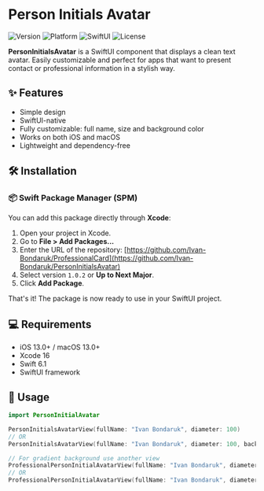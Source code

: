# Person Initials Avatar

![Version](https://img.shields.io/badge/version-1.0.2-blue)
![Platform](https://img.shields.io/badge/platform-iOS%20%7C%20macOS-lightgrey)
![SwiftUI](https://img.shields.io/badge/SwiftUI-Compatible-brightgreen)
![License](https://img.shields.io/badge/license-MIT-green)

**PersonInitialsAvatar** is a SwiftUI component that displays a clean text avatar. Easily customizable and perfect for apps that want to present contact or professional information in a stylish way.

## ✨ Features

- Simple design
- SwiftUI-native
- Fully customizable: full name, size and background color
- Works on both iOS and macOS
- Lightweight and dependency-free

## 🛠 Installation

### 📦 Swift Package Manager (SPM)

You can add this package directly through **Xcode**:

1. Open your project in Xcode.
2. Go to **File > Add Packages...**
3. Enter the URL of the repository: [https://github.com/Ivan-Bondaruk/ProfessionalCard](https://github.com/Ivan-Bondaruk/PersonInitialsAvatar)
4. Select version `1.0.2` or **Up to Next Major**.
5. Click **Add Package**.

That's it! The package is now ready to use in your SwiftUI project.

## 💻 Requirements

- iOS 13.0+ / macOS 13.0+
- Xcode 16
- Swift 6.1
- SwiftUI framework

## 🧩 Usage

```swift
import PersonInitialAvatar

PersonInitialsAvatarView(fullName: "Ivan Bondaruk", diameter: 100)
// OR
PersonInitialsAvatarView(fullName: "Ivan Bondaruk", diameter: 100, backgroundColor: .secondary)

// For gradient background use another view
ProfessionalPersonInitialAvatarView(fullName: "Ivan Bondaruk", diameter: 100, gradientColors: [.purple, .secondary])
// OR
ProfessionalPersonInitialAvatarView(fullName: "Ivan Bondaruk", diameter: 100)
